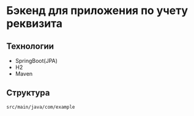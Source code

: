 # Бэкенд для приложения по учету реквизита
## Технологии
- SpringBoot(JPA)
- H2
- Maven
## Структура
`src/main/java/com/example` 
